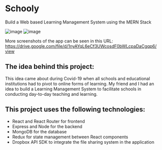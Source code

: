 # Schooly
Build a Web based Learning Management System using the MERN Stack

![image](https://github.com/DanWijaya/Schooly/assets/32335870/2addd74d-0f6c-4e00-8754-30028429ddf7)
![image](https://github.com/DanWijaya/Schooly/assets/32335870/952c9197-a0cb-4322-a91d-11b72c0766cd)

More screenshots of the app can be seen in this URL: https://drive.google.com/file/d/1nyAYqL6eCf3UWcosdF0bWLcpaDaCgqp6/view 

## The idea behind this project: 
This idea came about during Covid-19 when all schools and educational institutions had to pivot to online forms of learning. 
My friend and I had an idea to build a Learning Management System to facilitate schools in conducting day-to-day teaching and learning.

## This project uses the following technologies:

* React and React Router for frontend
* Express and Node for the backend
* MongoDB for the database
* Redux for state management between React components
* Dropbox API SDK to integrate the file sharing system in the application





